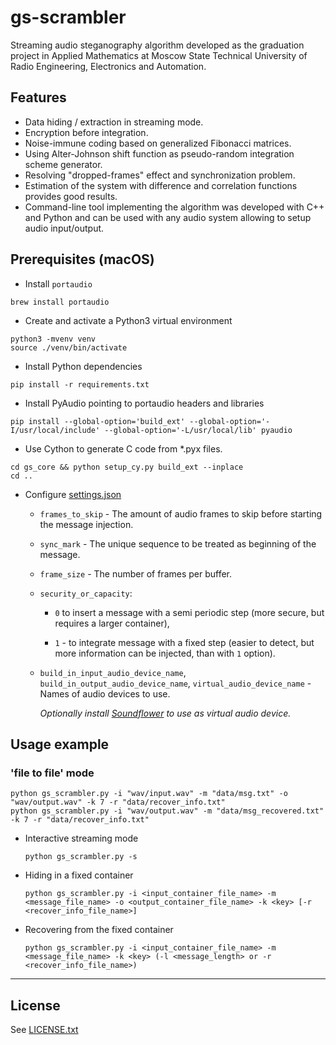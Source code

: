 # gs-scrambler

Streaming audio steganography algorithm developed as the graduation project in Applied Mathematics at Moscow State Technical University of Radio Engineering, Electronics and Automation.

## Features

* Data hiding / extraction in streaming mode.
* Encryption before integration.
* Noise-immune coding based on generalized Fibonacci matrices.
* Using Alter-Johnson shift function as pseudo-random integration scheme generator.
* Resolving "dropped-frames" effect and synchronization problem.
* Estimation of the system with difference and correlation functions provides good results.
* Command-line tool implementing the algorithm was developed with C++ and Python and can be used with any audio system allowing to setup audio input/output.

## Prerequisites (macOS)

* Install `portaudio`

```
brew install portaudio
```

* Create and activate a Python3 virtual environment

```
python3 -mvenv venv  
source ./venv/bin/activate
```

* Install Python dependencies

```
pip install -r requirements.txt
```

* Install PyAudio pointing to portaudio headers and libraries

```
pip install --global-option='build_ext' --global-option='-I/usr/local/include' --global-option='-L/usr/local/lib' pyaudio
```

* Use Cython to generate C code from *.pyx files.

```
cd gs_core && python setup_cy.py build_ext --inplace
cd ..
```

* Configure [settings.json](settings.json)

    * `frames_to_skip` - The amount of audio frames to skip before starting the message injection.

    * `sync_mark` - The unique sequence to be treated as beginning of the message.

    * `frame_size` - The number of frames per buffer.

    * `security_or_capacity`: 
        
        * `0` to insert a message with a semi periodic step (more secure, but requires a larger container),

        * `1` - to integrate message with a fixed step (easier to detect, but more information can be injected, than with `1` option).

    * `build_in_input_audio_device_name`, `build_in_output_audio_device_name`, `virtual_audio_device_name` - Names of audio devices to use.

        *Optionally install [Soundflower](https://github.com/mattingalls/Soundflower) to use as virtual audio device.*

## Usage example 

### 'file to file' mode

```
python gs_scrambler.py -i "wav/input.wav" -m "data/msg.txt" -o "wav/output.wav" -k 7 -r "data/recover_info.txt"
python gs_scrambler.py -i "wav/output.wav" -m "data/msg_recovered.txt" -k 7 -r "data/recover_info.txt"
```

* Interactive streaming mode 

    ```
    python gs_scrambler.py -s
    ```

* Hiding in a fixed container

    ```
    python gs_scrambler.py -i <input_container_file_name> -m <message_file_name> -o <output_container_file_name> -k <key> [-r <recover_info_file_name>]
    ```

* Recovering from the fixed container

    ```
    python gs_scrambler.py -i <input_container_file_name> -m <message_file_name> -k <key> (-l <message_length> or -r <recover_info_file_name>)
    ```


---

## License

See [LICENSE.txt](LICENSE.txt)
